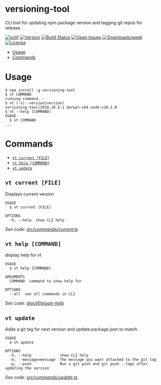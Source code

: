 # versioning-tool

CLI tool for updating npm package version and tagging git repos for release.

[![oclif](https://img.shields.io/badge/cli-oclif-brightgreen.svg)](https://oclif.io)
[![Version](https://img.shields.io/npm/v/versioning-tool.svg)](https://npmjs.org/package/versioning-tool)
[![Build Status](https://travis-ci.com/theBenForce/versioning-tool.svg?branch=master)](https://travis-ci.com/theBenForce/versioning-tool)
[![Open Issues](https://img.shields.io/github/issues-raw/theBenForce/versioning-tool.svg)](https://github.com/theBenForce/versioning-tool/issues)
[![Downloads/week](https://img.shields.io/npm/dw/versioning-tool.svg)](https://npmjs.org/package/versioning-tool)
[![License](https://img.shields.io/npm/l/versioning-tool.svg)](https://github.com/theBenForce/versioning-tool/blob/master/package.json)

<!-- toc -->

- [Usage](#usage)
- [Commands](#commands)
  <!-- tocstop -->

# Usage

<!-- usage -->

```sh-session
$ npm install -g versioning-tool
$ vt COMMAND
running command...
$ vt (-v|--version|version)
versioning-tool/2018.10.5-1 darwin-x64 node-v10.1.0
$ vt --help [COMMAND]
USAGE
  $ vt COMMAND
...
```

<!-- usagestop -->

# Commands

<!-- commands -->

- [`vt current [FILE]`](#vt-current-file)
- [`vt help [COMMAND]`](#vt-help-command)
- [`vt update`](#vt-update)

## `vt current [FILE]`

Displays current version

```
USAGE
  $ vt current [FILE]

OPTIONS
  -h, --help  show CLI help
```

_See code: [src/commands/current.ts](https://github.com/theBenForce/versioning-tool/blob/v2018.10.5-1/src/commands/current.ts)_

## `vt help [COMMAND]`

display help for vt

```
USAGE
  $ vt help [COMMAND]

ARGUMENTS
  COMMAND  command to show help for

OPTIONS
  --all  see all commands in CLI
```

_See code: [@oclif/plugin-help](https://github.com/oclif/plugin-help/blob/v2.1.2/src/commands/help.ts)_

## `vt update`

Adds a git tag for next version and update package.json to match.

```
USAGE
  $ vt update

OPTIONS
  -h, --help             show CLI help
  -m, --message=message  The message you want attached to the git tag
  -p, --push             Run a git push and git push --tags after updating the version
```

_See code: [src/commands/update.ts](https://github.com/theBenForce/versioning-tool/blob/v2018.10.5-1/src/commands/update.ts)_

<!-- commandsstop -->
